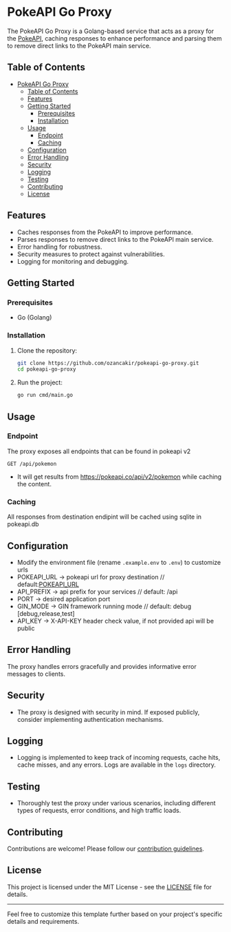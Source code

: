 
# PokeAPI Go Proxy

The PokeAPI Go Proxy is a Golang-based service that acts as a proxy for the [PokeAPI](https://pokeapi.co/), caching responses to enhance performance and parsing them to remove direct links to the PokeAPI main service.

## Table of Contents

- [PokeAPI Go Proxy](#pokeapi-go-proxy)
  - [Table of Contents](#table-of-contents)
  - [Features](#features)
  - [Getting Started](#getting-started)
    - [Prerequisites](#prerequisites)
    - [Installation](#installation)
  - [Usage](#usage)
    - [Endpoint](#endpoint)
    - [Caching](#caching)
  - [Configuration](#configuration)
  - [Error Handling](#error-handling)
  - [Security](#security)
  - [Logging](#logging)
  - [Testing](#testing)
  - [Contributing](#contributing)
  - [License](#license)

## Features

- Caches responses from the PokeAPI to improve performance.
- Parses responses to remove direct links to the PokeAPI main service.
- Error handling for robustness.
- Security measures to protect against vulnerabilities.
- Logging for monitoring and debugging.

## Getting Started

### Prerequisites

- Go (Golang)

### Installation

1. Clone the repository:

   ```bash
   git clone https://github.com/ozancakir/pokeapi-go-proxy.git
   cd pokeapi-go-proxy
   ```

2. Run the project:

   ```bash
   go run cmd/main.go
   ```


## Usage

### Endpoint

The proxy exposes all endpoints that can be found in pokeapi v2

```
GET /api/pokemon
```

- It will get results from https://pokeapi.co/api/v2/pokemon while caching the content. 


### Caching

All responses from destination endipint will be cached using sqlite in pokeapi.db

## Configuration

- Modify the environment file (rename `.example.env` to `.env`) to customize urls
- POKEAPI_URL -> pokeapi url for proxy destination // default:[POKEAPI_URL](https://pokeapi.co/api/v2)
- API_PREFIX -> api prefix for your services // default: /api
- PORT -> desired application port
- GIN_MODE -> GIN framework running mode // default: debug [debug,release,test]
- API_KEY -> X-API-KEY header check value, if not provided api will be public

## Error Handling

The proxy handles errors gracefully and provides informative error messages to clients.

## Security

- The proxy is designed with security in mind. If exposed publicly, consider implementing authentication mechanisms.

## Logging

- Logging is implemented to keep track of incoming requests, cache hits, cache misses, and any errors. Logs are available in the `logs` directory.

## Testing

- Thoroughly test the proxy under various scenarios, including different types of requests, error conditions, and high traffic loads.

## Contributing

Contributions are welcome! Please follow our [contribution guidelines](CONTRIBUTING.md).

## License

This project is licensed under the MIT License - see the [LICENSE](LICENSE) file for details.

---

Feel free to customize this template further based on your project's specific details and requirements.